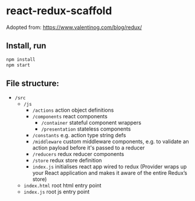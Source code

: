 # react-redux-scaffold
Adopted from: https://www.valentinog.com/blog/redux/

## Install, run
```javascript
npm install
npm start
```

## File structure:

- `/src`
  - `/js`
    - `/actions` action object definitions
    - `/components` react components
      - `/container` stateful component wrappers
      - `/presentation` stateless components
    - `/constants` e.g. action type string defs
    - `/middleware` custom middleware components, e.g. to validate an action payload before it's passed to a reducer
    - `/reducers` redux reducer components
    - `/store` redux store definition
    - `index.js` initialises react app wired to redux (Provider wraps up your React application and makes it aware of the entire Redux’s store)
  - `index.html` root html entry point
  - `index.js` root js entry point